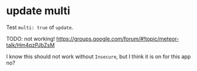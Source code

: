 # update multi

Test `multi: true` of `update`.

TODO: not working! <https://groups.google.com/forum/#!topic/meteor-talk/Hm4qzPJbZsM>

I know this should not work without `Insecure`, but I think it is on for this app no?
